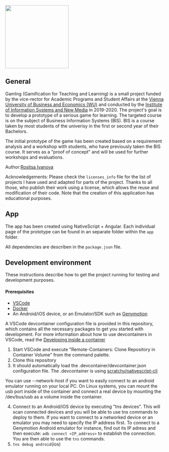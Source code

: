 <img src="https://nm.wu.ac.at/nm/download/file/en:gaming/logo?geometry=50x50?revision_id=1870807" width="200">

## General
GamIng (Gamification for Teaching and Learning) is a small project funded by the vice-rector for Academic Programs and Student Affairs at the [Vienna University of Business and Economics (WU)](https://www.wu.ac.at) and conducted by the [Institute of Information Systems and New Media](https://nm.wu.ac.at/nm/) in 2019-2020. The project's goal is to develop a prototype of a serious game for learning. The targeted course is on the subject of Business Information Systems (BIS). BIS is a course taken by most students of the univerisy in the first or second year of their Bachelors.

The initial prototype of the game has been created based on a requirement analysis and a workshop with students, who have previously taken the BIS course. It serves as a "proof of concept" and will be used for further workshops and evaluations.

Author:[Rositsa Ivanova](mailto:rositsa.ivanova@wu.ac.at?subject=[GitHub]%20GamIng)

Acknowledgements: Please check the `licenses_info` file for the list of projects I have used and adapted for parts of the project. Thanks to all those, who publish their work using a license, which allows the reuse and modification of their code. Note that the creation of this application has educational purposes.

## App
The app has been created using NativeScript + Angular. Each individual page of the prototype can be found in an separate folder within the `app` folder. 

All dependencies are describen in the `package.json` file. 

## Development environment

These instructions describe how to get the project running for testing and development purposes.

#### Prerequisites

- [VSCode](https://code.visualstudio.com/)
- [Docker](https://www.docker.com/get-started)
- An Android/iOS device, or an Emulator/SDK such as [Genymotion](https://www.genymotion.com/)

A VSCode devcontainer configuration file is provided in this repository, which contains all the necessary packages to get you started with development. For more information about how to use devcontainers in VSCode, read the [Developing inside a container](https://code.visualstudio.com/docs/remote/containers) 

1. Start VSCode and execute "Remote-Containers: Clone Repository in Container Volume" from the command palette.
2. Clone this repository
3. It should automatically load the .devcontainer/devcontainer.json configuration file. The .devcontainer is using [scratchy/nativescript-cli](https://bitbucket.org/scratchy2/nativescript-cli/src/master/)

You can use --network-host if you want to easily connect to an android emulator running on your local PC. On Linux systems, you can mount the usb port inside of the container and connect a real device by mounting the /dev/bus/usb as a volume inside the container. 

4. Connect to an Android/iOS device by executing "tns devices". This will scan connected devices and you will be able to use tns commands to deploy to them. If you want to connect to a networked device or an emulator you may need to specify the IP address first. To connect to a Genymotion Android emulator for instance, find out its IP adress and then execute: `adb connect <IP_address>` to establish the connection. You are then able to use the `tns` commands.
5. `tns debug android`(ios) 
